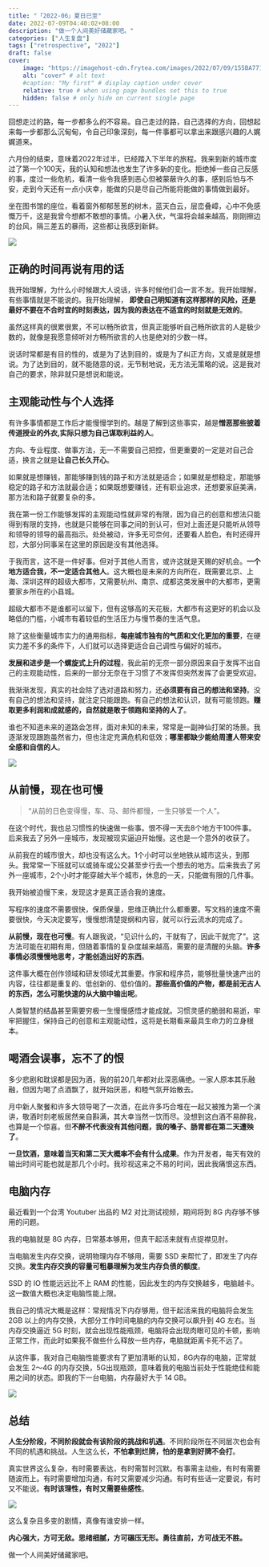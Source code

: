 ```yaml
---
title: "「2022-06」夏日已至"
date: 2022-07-09T04:40:02+08:00
description: "做一个人间美好储藏家吧。"
categories: ["人生复盘"]
tags: ["retrospective", "2022"]
draft: false
cover:
    image: "https://imagehost-cdn.frytea.com/images/2022/07/09/155BA771-60E4-41D5-84A7-3487CAF5F593d77ef07f14e72ba2.jpg" # image path/url
    alt: "cover" # alt text
    #caption: "My first" # display caption under cover
    relative: true # when using page bundles set this to true
    hidden: false # only hide on current single page
---
```



回想走过的路，每一步都多么的不容易。自己走过的路，自己选择的方向，回想起来每一步都那么沉甸甸，令自己印象深刻，每一件事都可以拿出来跟感兴趣的人娓娓道来。

六月份的结束，意味着2022年过半，已经踏入下半年的旅程。我来到新的城市度过了第一个100天，我的认知和想法也发生了许多新的变化。拒绝掉一些自己反感的事，度过一些危机，看清一些令我感到恶心但被蒙蔽许久的事，感到后怕与不安，走到今天还有一点小庆幸，能做的只是尽自己所能将能做的事情做到最好。

坐在图书馆的座位，看着窗外郁郁葱葱的树木，蓝天白云，层峦叠嶂，心中不免感慨万千，这是我曾今想都不敢想的事情。小暑入伏，气温将会越来越高，刚刚擦边的台风，隔三差五的暴雨，这些都让我感到新鲜。

![](https://imagehost-cdn.frytea.com/images/2022/07/09/03BDC11D-F0EC-4303-B7F5-8B20AB7F9223fba741316e474204.jpg)

## 正确的时间再说有用的话

我开始理解，为什么小时候跟大人说话，许多时候他们会一言不发。我开始理解，有些事情就是不能说的。我开始理解， **即使自己明知道有这样那样的风险，还是最好不要在不合时宜的时刻表达，因为我的表达在不适宜的时刻就是无效的**。

虽然这样真的很累很累，不可以畅所欲言，但真正能够听自己畅所欲言的人是极少数的，就像是我愿意倾听对方畅所欲言的人也是绝对的少数一样。

说话时常都是有目的性的，或是为了达到目的，或是为了纠正方向，又或是就是想说。为了达到目的，就不能随意的说，无节制地说，无方法无策略的说。这是我对自己的要求，除非就只是想说和能说。

## 主观能动性与个人选择

有许多事情都是工作后才能慢慢学到的。越是了解到这些事实，越是**憎恶那些披着传道授业的外衣,实际只想为自己谋取利益的人**。

方向、专业程度、做事方法，无一不需要自己把控，但更重要的一定是对自己合适，换言之就是**让自己长久开心**。

如果就是想赚钱，那能够赚到钱的路子和方法就是适合；如果就是想稳定，那能够稳定的路子和方法就最合适；如果既想要赚钱，还有职业追求，还想要家庭美满，那方法和路子就要复杂的多。

我在第一份工作能够发挥的主观能动性就非常的有限，因为自己的创意和想法只能得到有限的支持，也就是只能够在同事之间的到认可，但对上面还是只能听从领导和领导的领导的最高指示。处处被动，许多无可奈何，还要看人脸色，有时还得开怼，大部分同事呆在这里的原因是没有其他选择。

于我而言，这不是一件好事。但对于其他人而言，或许这就是天赐的好机会。**一个地方适合我，不一定适合其他人**。这大概也是未来的方向所在，既需要北京、上海、深圳这样的超级大都市，又需要杭州、南京、成都这类发展中的大都市，更需要家乡所在的小县城。

超级大都市不是谁都可以留下，但有这够高的天花板，大都市有这更好的机会以及略低的门槛，小城市有着较低的生活压力与慢节奏的生活气息。

除了这些衡量城市实力的通用指标，**每座城市独有的气质和文化更加的重要**，在硬实力差不多的条件下，人们就可以选择更适合自己调性与偏好的城市。

**发展和进步是一个螺旋式上升的过程**，我此前的无奈一部分原因来自于发挥不出自己的主观能动性，后来的一部分无奈在于习惯了不发挥但突然发挥了会更受欢迎。

我渐渐发现，真实的社会除了选对道路和努力，还**必须要有自己的想法和坚持**。没有自己的想法和坚持，就注定只能跟跑。有自己的想法和认识，就有可能领跑。**赚取更多利润和成就感的，自然就是敢于领跑和坚持的人了**。

谁也不知道未来的道路会怎样，面对未知的未来，常常是一副神仙打架的场景。我逐渐发现跟跑虽然省力，但也注定充满危机和低效；**哪里都缺少能给周遭人带来安全感和自信的人**。

![](https://imagehost-cdn.frytea.com/images/2022/07/09/4617BDCD-83F0-4E6F-9FA4-6B7DB89EE5EDc1fed0a526df4ac9.jpg)

## 从前慢，现在也可慢
> “从前的日色变得慢，车、马、邮件都慢，一生只够爱一个人”。  

在这个时代，我也总习惯性的快速做一些事。恨不得一天去8个地方干100件事。后来我去了另外一座城市，发现被现实逼迫开始慢。这也是一个意外的收获了。

从前我在的城市很大，却也没有这么大。1个小时可以坐地铁从城市这头，到那头。我常常一下班就可以或骑车或公交甚至步行去一个想去的地方。后来我去了另外一座城市，2个小时才能穿越大半个城市，休息的一天，只能做有限的几件事。

我开始被迫慢下来，发现这才是真正适合我的速度。

写程序的速度不需要很快，保质保量，思维正确比什么都重要。写文档的速度不需要很快，今天决定要写，慢慢想清楚提纲和内容，就可以行云流水的完成了。

**从前慢，现在也可慢**。有人跟我说，“见识什么的，干就有了，因此干就完了”。这方法可能在初期有用，但随着事情的复杂度越来越高，需要的是清醒的头脑。**许多事情必须慢慢地思考，才能创造出好的东西**。

这件事大概在创作领域和研发领域尤其重要。作家和程序员，能够批量快速产出的内容，往往都是重复的、低创新的、低价值的。**那些高价值的产物，都是前无古人的东西，怎么可能快速的从大脑中输出呢**。

人类智慧的结晶甚至需要穷极一生慢慢感悟才能成就。习惯灵感的脆弱和易逝，牢牢把握住，保持自己的创意和主观能动性，这将是长期看来最具生命力的立身根本。

## 喝酒会误事，忘不了的恨

多少悲剧和耽误都是因为酒，我的前20几年都对此深恶痛绝。一家人原本其乐融融，但因为喝了点酒飘了，就开始厌恶，和睦气氛开始散去。

月中新人聚餐和许多大领导喝了一次酒，在此许多巧合堆在一起又被推为第一个演讲，敬酒时刻老板居然亲自斟满，其大幸当然一饮而尽。没想到这白酒不易醉我，也算是一个惊喜。但**不醉不代表没有其他问题，我的嗓子、肠胃都在第二天遭殃了**。

**一旦饮酒，意味着当天和第二天大概率不会有什么成果**。作为开发者，每天有效的输出时间可能也就是那几个小时。我珍视这来之不易的时间，因此我痛恨这东西。

## 电脑内存

最近看到一个台湾 Youtuber 出品的 M2 对比测试视频，期间将到 8G 内存够不够用的问题。

我的电脑就是 8G 内存，日常基本够用，但真干起活来就有点捉襟见肘。

当电脑发生内存交换，说明物理内存不够用，需要 SSD 来帮忙了，即发生了内存交换。**发生内存交换的容量可粗暴理解为发生内存负债的额度**。

SSD 的 IO 性能远远比不上 RAM 的性能，因此发生的内存交换越多，电脑越卡。这一数值大概也决定电脑性能上限。

我自己的情况大概是这样：常规情况下内存够用，但干起活来我的电脑将会发生 2GB 以上的内存交换，大部分工作时间电脑的内存交换可以飙升到 4G 左右。当内存交换逼近 5G 时刻，就会出现性能瓶颈，电脑将会出现肉眼可见的卡顿，影响正常工作，而此时如果我不做些什么释放一些内存，电脑就距离卡死不远了。

从这件事，我对自己电脑性能要求有了更加清晰的认知，8G内存的电脑，正常就会发生 2～4G 的内存交换，5G出现瓶颈，意味着我的电脑当前处于性能绝佳和能用之间的状态。即我的下一台电脑，内存最好大于 14 GB。

![](https://imagehost-cdn.frytea.com/images/2022/07/09/E97DED3C-619F-451E-BEAC-C88FF9E5061F75d982dcc708b5e4.jpg)

## 总结

**人生分阶段，不同阶段就会有该阶段的挑战和机遇**。不同阶段所在不同层次也会有不同的机遇和挑战。人生这么长，**不怕拿到烂牌，怕的是拿到好牌不会打**。

真实世界这么复杂，有时需要表达，有时需暂时沉默。有事需主动些，有时有需要随波而上。有时需要增加沟通，有时又需要减少沟通。有时有些话一定要说，有时又不能说。**有时该理性，有时又需要些感性**。

![](https://imagehost-cdn.frytea.com/images/2022/07/09/155BA771-60E4-41D5-84A7-3487CAF5F593d77ef07f14e72ba2.jpg)

这么复杂且多变的剧情，真像有谁安排一样。

**内心强大，方可无敌。思绪细腻，方可碾压无形。勇往直前，方可战无不胜。**

做一个人间美好储藏家吧。
